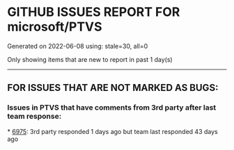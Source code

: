 
# GITHUB ISSUES REPORT FOR microsoft/PTVS


Generated on 2022-06-08 using: stale=30, all=0


Only showing items that are new to report in past 1 day(s)


---

## FOR ISSUES THAT ARE NOT MARKED AS BUGS:


### Issues in PTVS that have comments from 3rd party after last team response:


\* [6975](https://github.com/microsoft/PTVS/issues/6975 "Unexpected error in python development: unresolved import '__main__'"): 3rd party responded 1 days ago but team last responded 43 days ago
